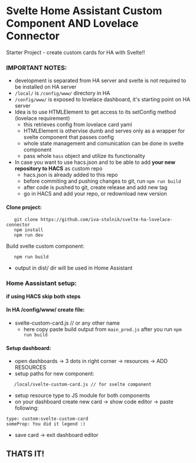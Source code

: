 # Svelte Home Assistant Custom Component AND Lovelace Connector
Starter Project - create custom cards for HA with Svelte!!

### IMPORTANT NOTES:
   * development is separated from HA server and svelte is not required to be installed on HA server
   * `/local/` is `/config/www/` directory in HA
   * `/config/www/` is exposed to lovelace dashboard, it's starting point on HA server
   * Idea is to use HTMLElement to get access to its setConfig method (lovelace requirement)
        - this retrieves config from lovelace card yaml
        - HTMLElement is othervise dumb and serves only as a wrapper for svelte component that passes config
        - whole state management and comunication can be done in svelte component
        - pass whole `hass` object and utilize its functionality
   * In case you want to use hacs.json and to be able to add **your new repository to HACS** as custom repo
        - hacs.json is already added to this repo
        - before commiting and pushing changes to git, run `npm run build`
        - after code is pushed to git, create release and add new tag
        - go in HACS and add your repo, or redownload new version

#### Clone project:
```
   git clone https://github.com/iva-stolnik/svelte-ha-lovelace-connector
   npm install
   npm run dev
```

Build svelte custom component:
```
   npm run build
```
   * output in dist/ dir will be used in Home Assistant

### Home Aassistant setup:
**if using HACS skip both steps**
#### In HA /config/www/ create file:
   * svelte-custom-card.js // or any other name
      * here copy paste build output from `main_prod.js` after you run `npm run build`

#### Setup dashboard:
   * open dashboards -> 3 dots in right corner -> resources -> ADD RESOURCES
   * setup paths for new component: 
```
   /local/svelte-custom-card.js // for svelte component
```
   * setup resource type to JS module for both components
   * on your dashboard create new card -> show code editor -> paste following:
   ```
type: custom:svelte-custom-card
someProp: You did it legend :)
   ```
   * save card -> exit dashboard editor

## THATS IT!
